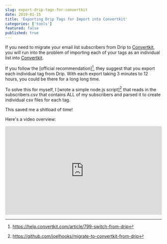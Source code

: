 ```yaml
---
slug: export-drip-tags-for-convertkit
date: 2019-01-15
title: 'Exporting Drip Tags for Import into Convertkit'
categories: ['tools']
featured: false
published: true
---
```


If you need to migrate your email list subscribers from Drip to [Convertkit](https://joel.dev/convertkit), you will run into the problem of importing each of your tags as an individual list into [Convertkit](https://joel.dev/convertkit).

If you follow the [official recommendation][^1], they suggest that you export each individual tag from Drip. With each export taking 3 minutes to 12 hours, you could be there for a long long time.

To solve this for myself, I [wrote a simple node.js script][^2] that reads in the subscribers.csv that contains ALL of my subscribers and parsed it to create individual csv files for each tag.

This saved me a shitload of time!

Here's a video overview:

<div style=" position: relative; overflow: hidden; padding-top: 56.25%;">

<iframe style="position: absolute; top: 0; left: 0; width: 100%; height: 100%; border: 0;" src="https://www.youtube.com/embed/Lx-UDHy90Bk" frameBorder="0" allowFullScreen></iframe>
</div>

[^1]: https://help.convertkit.com/article/799-switch-from-drip
[^2]: https://github.com/joelhooks/migrate-to-convertkit-from-drip
